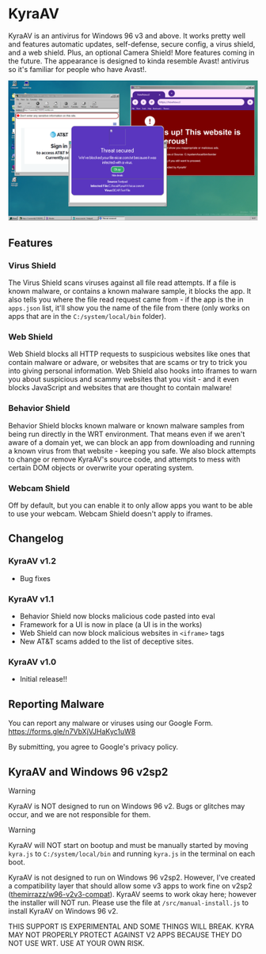 # KyraAV
KyraAV is an antivirus for Windows 96 v3 and above. It works pretty well and features automatic updates, self-defense, secure config, a virus shield, and a web shield. Plus, an optional Camera Shield! More features coming in the future. The appearance is designed to kinda resemble Avast! antivirus so it's familiar for people who have Avast!.

![image](rm/img/KYRA_AV_HERO.png)

## Features
### Virus Shield
The Virus Shield scans viruses against all file read attempts. If a file is known malware, or contains a known malware sample, it blocks the app. It also tells you where the file read request came from - if the app is the in `apps.json` list, it'll show you the name of the file from there (only works on apps that are in the `C:/system/local/bin` folder).

### Web Shield
Web Shield blocks all HTTP requests to suspicious websites like ones that contain malware or adware, or websites that are scams or try to trick you into giving personal information. Web Shield also hooks into iframes to warn you about suspicious and scammy websites that you visit - and it even blocks JavaScript and websites that are thought to contain malware!

### Behavior Shield
Behavior Shield blocks known malware or known malware samples from being run directly in the WRT environment. That means even if we aren't aware of a domain yet, we can block an app from downloading and running a known virus from that website - keeping you safe. We also block attempts to change or remove KyraAV's source code, and attempts to mess with certain DOM objects or overwrite your operating system.

### Webcam Shield
Off by default, but you can enable it to only allow apps you want to be able to use your webcam. Webcam Shield doesn't apply to iframes.

## Changelog
### KyraAV v1.2
* Bug fixes

### KyraAV v1.1
* Behavior Shield now blocks malicious code pasted into eval
* Framework for a UI is now in place (a UI is in the works)
* Web Shield can now block malicious websites in `<iframe>` tags
* New AT&T scams added to the list of deceptive sites.

### KyraAV v1.0
* Initial release!!

## Reporting Malware
You can report any malware or viruses using our Google Form.
https://forms.gle/n7VbXjVJHaKyc1uW8

By submitting, you agree to Google's privacy policy.

## KyraAV and Windows 96 v2sp2
> [!WARNING]
> KyraAV is NOT designed to run on Windows 96 v2. Bugs or glitches may occur, and we are not responsible for them.

> [!WARNING]
> KyraAV will NOT start on bootup and must be manually started by moving `kyra.js` to `C:/system/local/bin` and running `kyra.js` in the terminal on each boot.

KyraAV is not designed to run on Windows 96 v2sp2. However, I've created a compatibility layer that should allow some v3 apps to work fine on v2sp2 ([themirrazz/w96-v2v3-compat](https://github.com/themirrazz/w96-v2v3-compat/tree/main)). KyraAV seems to work okay here; however the installer will NOT run. Please use the file at `/src/manual-install.js` to install KyraAV on Windows 96 v2.

THIS SUPPORT IS EXPERIMENTAL AND SOME THINGS WILL BREAK. KYRA MAY NOT PROPERLY PROTECT AGAINST V2 APPS BECAUSE THEY DO NOT USE WRT. USE AT YOUR OWN RISK.
